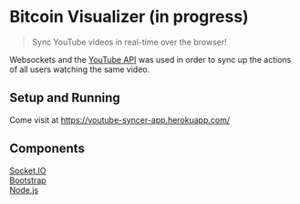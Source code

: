 # Bitcoin Visualizer (in progress)

> Sync YouTube videos in real-time over the browser!

Websockets and the [YouTube API](https://developers.google.com/youtube/player_parameters) was used in order to sync up the actions of all users watching the same video.

## Setup and Running

Come visit at https://youtube-syncer-app.herokuapp.com/

## Components

[Socket.IO](https://socket.io/)  
[Bootstrap](https://getbootstrap.com/)  
[Node.js](https://nodejs.org/en/)  


